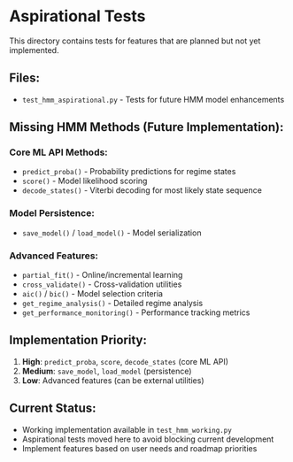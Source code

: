 # Aspirational Tests

This directory contains tests for features that are planned but not yet implemented.

## Files:
- `test_hmm_aspirational.py` - Tests for future HMM model enhancements

## Missing HMM Methods (Future Implementation):

### Core ML API Methods:
- `predict_proba()` - Probability predictions for regime states
- `score()` - Model likelihood scoring
- `decode_states()` - Viterbi decoding for most likely state sequence

### Model Persistence:
- `save_model()` / `load_model()` - Model serialization

### Advanced Features:
- `partial_fit()` - Online/incremental learning
- `cross_validate()` - Cross-validation utilities
- `aic()` / `bic()` - Model selection criteria
- `get_regime_analysis()` - Detailed regime analysis
- `get_performance_monitoring()` - Performance tracking metrics

## Implementation Priority:
1. **High**: `predict_proba`, `score`, `decode_states` (core ML API)
2. **Medium**: `save_model`, `load_model` (persistence)
3. **Low**: Advanced features (can be external utilities)

## Current Status:
- Working implementation available in `test_hmm_working.py`
- Aspirational tests moved here to avoid blocking current development
- Implement features based on user needs and roadmap priorities